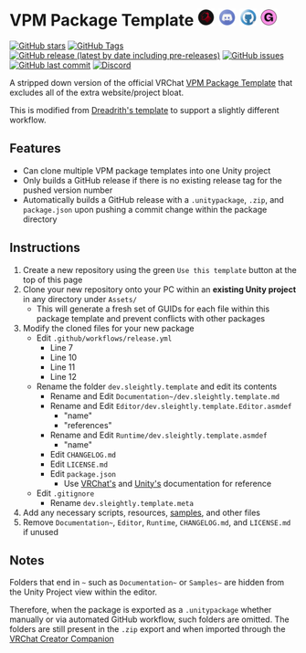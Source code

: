 # VPM Package Template [<img src="https://github.com/JustSleightly/Resources/raw/main/Icons/JSLogo.png" width="30" height="30">](https://vrc.sleightly.dev/ "JustSleightly") [<img src="https://github.com/JustSleightly/Resources/raw/main/Icons/Discord.png" width="30" height="30">](https://discord.sleightly.dev/ "Discord") [<img src="https://github.com/JustSleightly/Resources/raw/main/Icons/GitHub.png" width="30" height="30">](https://github.sleightly.dev/ "Github") [<img src="https://github.com/JustSleightly/Resources/raw/main/Icons/Store.png" width="30" height="30">](https://store.sleightly.dev/ "Store")

[![GitHub stars](https://img.shields.io/github/stars/JustSleightly/VPM-Package-Template)](https://github.com/JustSleightly/VPM-Package-Template/stargazers) [![GitHub Tags](https://img.shields.io/github/tag/JustSleightly/VPM-Package-Template)](https://github.com/JustSleightly/VPM-Package-Template/tags) [![GitHub release (latest by date including pre-releases)](https://img.shields.io/github/v/release/JustSleightly/VPM-Package-Template?include_prereleases)](https://github.com/JustSleightly/VPM-Package-Template/releases) [![GitHub issues](https://img.shields.io/github/issues/JustSleightly/VPM-Package-Template)](https://github.com/JustSleightly/VPM-Package-Template/issues) [![GitHub last commit](https://img.shields.io/github/last-commit/JustSleightly/VPM-Package-Template)](https://github.com/JustSleightly/VPM-Package-Template/commits/main) [![Discord](https://img.shields.io/discord/780192344800362506)](https://discord.sleightly.dev/)

A stripped down version of the official VRChat [VPM Package Template](https://github.com/vrchat-community/template-package) that excludes all of the extra website/project bloat.

This is modified from [Dreadrith's template](https://github.com/Dreadrith/Listed-VPM-Template) to support a slightly different workflow.

## Features

- Can clone multiple VPM package templates into one Unity project
- Only builds a GitHub release if there is no existing release tag for the pushed version number
- Automatically builds a GitHub release with a `.unitypackage`, `.zip`, and `package.json` upon pushing a commit change within the package directory

## Instructions

1. Create a new repository using the green `Use this template` button at the top of this page
2. Clone your new repository onto your PC within an **existing Unity project** in any directory under `Assets/`
    - This will generate a fresh set of GUIDs for each file within this package template and prevent conflicts with other packages
3. Modify the cloned files for your new package
    - Edit `.github/workflows/release.yml`
        - Line 7
        - Line 10
        - Line 11
        - Line 12
    - Rename the folder `dev.sleightly.template` and edit its contents
        - Rename and Edit `Documentation~/dev.sleightly.template.md`
        - Rename and Edit `Editor/dev.sleightly.template.Editor.asmdef`
            - "name"
            - "references"
        - Rename and Edit `Runtime/dev.sleightly.template.asmdef`
            - "name"
        - Edit `CHANGELOG.md`
        - Edit `LICENSE.md`
        - Edit `package.json`
            - Use [VRChat's](https://vcc.docs.vrchat.com/vpm/packages#vpm-manifest-additions) and [Unity's](https://docs.unity3d.com/2019.4/Documentation/Manual/upm-manifestPkg.html) documentation for reference
    - Edit `.gitignore`
        - Rename `dev.sleightly.template.meta`
4. Add any necessary scripts, resources, [samples](https://docs.unity3d.com/2019.4/Documentation/Manual/cus-samples.html), and other files
5. Remove `Documentation~`, `Editor`, `Runtime`, `CHANGELOG.md`, and `LICENSE.md` if unused

## Notes

Folders that end in `~` such as `Documentation~` or `Samples~` are hidden from the Unity Project view within the editor.

Therefore, when the package is exported as a `.unitypackage` whether manually or via automated GitHub workflow, such folders are omitted. The folders are still present in the `.zip` export and when imported through the [VRChat Creator Companion](https://vcc.docs.vrchat.com/vpm/packages/#community-packages)
